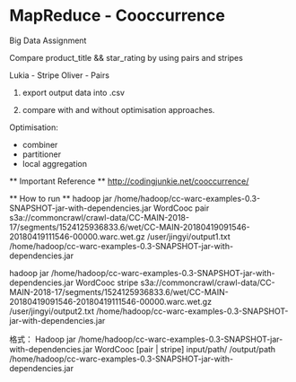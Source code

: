 # MapReduce - Cooccurrence

Big Data Assignment

Compare product_title && star_rating by using pairs and stripes 

Lukia - Stripe 
Oliver - Pairs  

1. export output data into .csv
 
2. compare with and without optimisation approaches.

Optimisation:
- combiner
- partitioner
- local aggregation

** Important Reference **
http://codingjunkie.net/cooccurrence/

** How to run **
hadoop jar /home/hadoop/cc-warc-examples-0.3-SNAPSHOT-jar-with-dependencies.jar WordCooc pair s3a://commoncrawl/crawl-data/CC-MAIN-2018-17/segments/1524125936833.6/wet/CC-MAIN-20180419091546-20180419111546-00000.warc.wet.gz /user/jingyi/output1.txt /home/hadoop/cc-warc-examples-0.3-SNAPSHOT-jar-with-dependencies.jar

hadoop jar /home/hadoop/cc-warc-examples-0.3-SNAPSHOT-jar-with-dependencies.jar WordCooc stripe s3a://commoncrawl/crawl-data/CC-MAIN-2018-17/segments/1524125936833.6/wet/CC-MAIN-20180419091546-20180419111546-00000.warc.wet.gz /user/jingyi/output2.txt /home/hadoop/cc-warc-examples-0.3-SNAPSHOT-jar-with-dependencies.jar

格式：
Hadoop     jar     /home/hadoop/cc-warc-examples-0.3-SNAPSHOT-jar-with-dependencies.jar WordCooc    [pair | stripe]     input/path/     /output/path     /home/hadoop/cc-warc-examples-0.3-SNAPSHOT-jar-with-dependencies.jar
